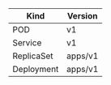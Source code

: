 | Kind        | Version  |
| ----------- | -------- |
| POD         | v1       |
| Service     | v1       |
| ReplicaSet  | apps/v1  |
| Deployment  | apps/v1  |
